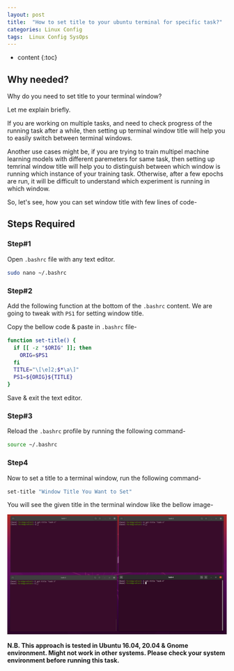 ```yaml
---
layout: post
title:  "How to set title to your ubuntu terminal for specific task?"
categories: Linux Config
tags:  Linux Config SysOps
---
```


* content
{:toc}

## Why needed?

Why do you need to set title to your terminal window?

Let me explain briefly.

If you are working on multiple tasks, and need to check progress of the running task after a while, then setting up terminal window title will help you to easily switch between terminal windows.

Another use cases might be, if you are trying to train multipel machine learning models with different paremeters for same task, then setting up temrinal window title will help you to distinguish between which window is running which instance of your training task. Otherwise, after a few epochs are run, it will be difficult to understand which experiment is running in which window.

So, let's see, how you can set window title with few lines of code-

## Steps Required

### Step#1
Open ```.bashrc``` file with any text editor.

```bash
sudo nano ~/.bashrc
```

### Step#2
Add the following function at the bottom of the ```.bashrc``` content. We are going to tweak with ```PS1``` for setting window title.

Copy the bellow code & paste in ```.bashrc``` file-

```bash
function set-title() {
  if [[ -z "$ORIG" ]]; then
    ORIG=$PS1
  fi
  TITLE="\[\e]2;$*\a\]"
  PS1=${ORIG}${TITLE}
}
```

Save & exit the text editor.

### Step#3
Reload the ```.bashrc``` profile by running the following command-

```bash
source ~/.bashrc
```

### Step4
Now to set a title to a terminal window, run the following command-

```bash
set-title "Window Title You Want to Set"
```
You will see the given title in the terminal window like the bellow image-

![terminal title](https://raw.githubusercontent.com/faruk-ahmad/faruk-ahmad.github.io/main/__images__/Linux-Config/bash-title.png)

**N.B. This approach is tested in Ubuntu 16.04, 20.04 & Gnome environment. Might not work in other systems. Please check your system environment before running this task.**
